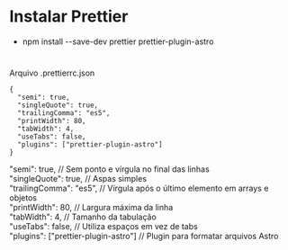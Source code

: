 # Instalar Prettier

-   npm install --save-dev prettier prettier-plugin-astro

#

Arquivo .prettierrc.json

```
{
  "semi": true,
  "singleQuote": true,
  "trailingComma": "es5",
  "printWidth": 80,
  "tabWidth": 4,
  "useTabs": false,
  "plugins": ["prettier-plugin-astro"]
}
```

"semi": true, // Sem ponto e vírgula no final das linhas<br>
"singleQuote": true, // Aspas simples<br>
"trailingComma": "es5", // Vírgula após o último elemento em arrays e objetos<br>
"printWidth": 80, // Largura máxima da linha<br>
"tabWidth": 4, // Tamanho da tabulação<br>
"useTabs": false, // Utiliza espaços em vez de tabs<br>
"plugins": ["prettier-plugin-astro"] // Plugin para formatar arquivos Astro
